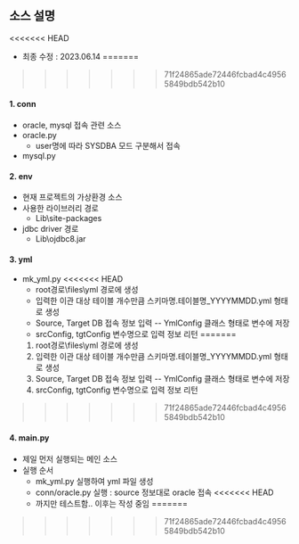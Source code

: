 ## 소스 설명
<<<<<<< HEAD
- 최종 수정 : 2023.06.14
=======
>>>>>>> 71f24865ade72446fcbad4c49565849bdb542b10

#### 1. conn
  - oracle, mysql 접속 관련 소스
  - oracle.py
    - user명에 따라 SYSDBA 모드 구분해서 접속
  - mysql.py
  
#### 2. env
  - 현재 프로젝트의 가상환경 소스
  - 사용한 라이브러리 경로
    - Lib\site-packages
  - jdbc driver 경로
    - Lib\ojdbc8.jar
  
#### 3. yml
  - mk_yml.py
<<<<<<< HEAD
    - root경로\files\yml 경로에 생성
    - 입력한 이관 대상 테이블 개수만큼 스키마명.테이블명_YYYYMMDD.yml 형태로 생성
    - Source, Target DB 접속 정보 입력 -- YmlConfig 클래스 형태로 변수에 저장
    - srcConfig, tgtConfig 변수명으로 입력 정보 리턴 
=======
    1. root경로\files\yml 경로에 생성
    2. 입력한 이관 대상 테이블 개수만큼 스키마명.테이블명_YYYYMMDD.yml 형태로 생성
    3. Source, Target DB 접속 정보 입력 -- YmlConfig 클래스 형태로 변수에 저장
    4. srcConfig, tgtConfig 변수명으로 입력 정보 리턴 
>>>>>>> 71f24865ade72446fcbad4c49565849bdb542b10
   
#### 4. main.py
  - 제일 먼저 실행되는 메인 소스
  - 실행 순서
    - mk_yml.py 실행하여 yml 파일 생성
    - conn/oracle.py 실행 : source 정보대로 oracle 접속
<<<<<<< HEAD
    - 까지만 테스트함.. 이후는 작성 중임
=======
>>>>>>> 71f24865ade72446fcbad4c49565849bdb542b10
